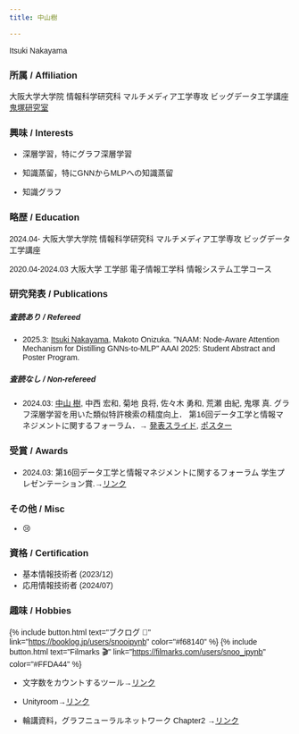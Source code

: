 ```yaml
---
title: 中山樹

---
```


<!-- フォントの指定 -->
<style>
    body {
        font-family: 'Arial', sans-serif;
    }
</style>


Itsuki Nakayama


<h3> 所属 / Affiliation </h3>

大阪大学大学院 情報科学研究科 マルチメディア工学専攻 ビッグデータ工学講座 [鬼塚研究室](http://www-bigdata.ist.osaka-u.ac.jp/ja/home/)

<h3> 興味 / Interests </h3>

- 深層学習，特にグラフ深層学習

- 知識蒸留，特にGNNからMLPへの知識蒸留

- 知識グラフ


<!-- - 対照学習，ネガティブサンプリング -->


<!-- - 情報検索 -->
<!-- - 説明可能性 -->

<h3> 略歴 / Education </h3>

2024.04- 大阪大学大学院 情報科学研究科 マルチメディア工学専攻 ビッグデータ工学講座

2020.04-2024.03 大阪大学 工学部 電子情報工学科 情報システム工学コース



<h3> 研究発表 / Publications </h3>

<h5> 査読あり / Refereed </h5>

- 2025.3: <u> Itsuki Nakayama</u>, Makoto Onizuka. "NAAM: Node-Aware Attention Mechanism for Distilling GNNs-to-MLP" AAAI 2025: Student Abstract and Poster Program.

<h5> 査読なし / Non-refereed </h5>

- 2024.03: <u>中山 樹</u>, 中西 宏和, 菊地 良将, 佐々木 勇和, 荒瀬 由紀, 鬼塚 真. グラフ深層学習を用いた類似特許検索の精度向上． 第16回データ工学と情報マネジメントに関するフォーラム．→ <!-- [pdf]() --> [発表スライド](https://drive.google.com/file/d/1Hujd6uSkedBZlI3LV_88Pt50sRg_UafN/view), [ポスター](https://drive.google.com/file/d/1qjrzgpG_kqRqEB6M_li-x8iJba9POnbV/view?usp=sharing)

<h3> 受賞 / Awards </h3>

- 2024.03: 第16回データ工学と情報マネジメントに関するフォーラム 学生プレゼンテーション賞.→[リンク](https://confit.atlas.jp/guide/event/deim2024/static/awards#:~:text=%E3%82%B0%E3%83%A9%E3%83%95%E6%B7%B1%E5%B1%A4%E5%AD%A6%E7%BF%92%E3%82%92%E7%94%A8%E3%81%84%E3%81%9F%E9%A1%9E%E4%BC%BC%E7%89%B9%E8%A8%B1%E6%A4%9C%E7%B4%A2%E3%81%AE%E7%B2%BE%E5%BA%A6%E5%90%91%E4%B8%8A)


<h3> その他 / Misc </h3>

- 😢


<h3> 資格 / Certification </h3>

- 基本情報技術者 (2023/12)
- 応用情報技術者 (2024/07)

<h3> 趣味 / Hobbies </h3>

{% include button.html text="ブクログ 📕" link="https://booklog.jp/users/snooipynb" color="#f68140" %} {% include button.html text="Filmarks 🎬" link="https://filmarks.com/users/snoo_ipynb" color="#FFDA44" %} 

- 文字数をカウントするツール→[リンク](https://nakayamaitsuki.github.io/string_length_counter)
- Unityroom→[リンク](https://unityroom.com/users/goromanji)

- 輪講資料，グラフニューラルネットワーク Chapter2 →[リンク](https://speakerdeck.com/snoo_py/gurahulun-jiang-gurahuniyurarunetutowaku-chapter2-zhun-bei)
